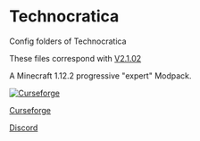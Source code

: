 # Technocratica
Config folders of Technocratica

These files correspond with [V2.1.02](https://www.curseforge.com/minecraft/modpacks/technocratica/files/3040921)

A Minecraft 1.12.2 progressive "expert" Modpack.

[![Curseforge](http://cf.way2muchnoise.eu/full_technocratica_downloads.svg)](https://minecraft.curseforge.com/projects/technocratica)

[Curseforge](https://minecraft.curseforge.com/projects/technocratica/)

[Discord](https://discordapp.com/invite/hsae7DJ)
